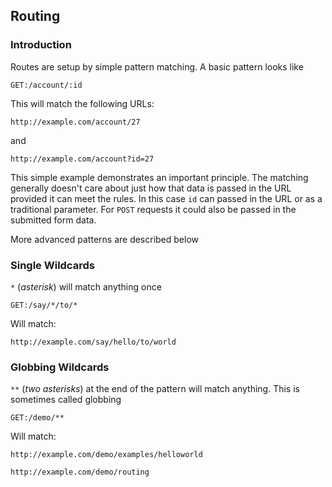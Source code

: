 ## Routing

### Introduction

Routes are setup by simple pattern matching. A basic pattern looks like

	GET:/account/:id
	
This will match the following URLs:

``` http://example.com/account/27 ```
	
and
	
``` http://example.com/account?id=27 ```

	
This simple example demonstrates an important principle. The matching generally doesn't care about 
just how that data is passed in the URL provided it can meet the rules. In this case `id` can passed 
in the URL or as a traditional parameter. For `POST` requests it could also be passed in the submitted 
form data.  

More advanced patterns are described below

### Single Wildcards 

```*``` (_asterisk_) will match anything once 

	GET:/say/*/to/*

Will match:  

``` http://example.com/say/hello/to/world ```


### Globbing Wildcards 

```**``` (_two asterisks_) at the end of the pattern will match anything. This is sometimes called globbing

	GET:/demo/**

Will match:  

``` http://example.com/demo/examples/helloworld ```

``` http://example.com/demo/routing ```


 



